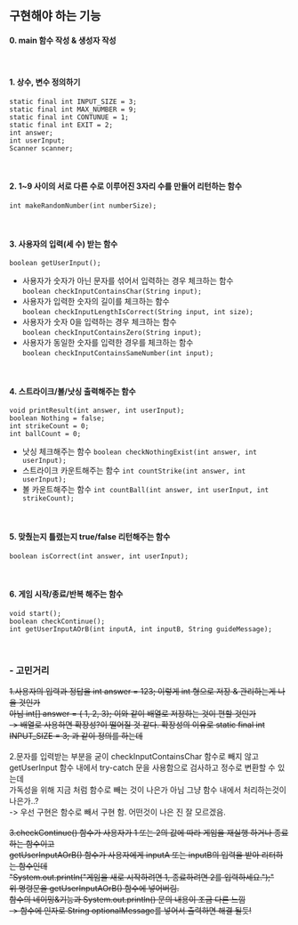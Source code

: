 ## 구현해야 하는 기능
#### 0. main 함수 작성 & 생성자 작성
<br>

#### 1. 상수, 변수 정의하기
    static final int INPUT_SIZE = 3;
    static final int MAX_NUMBER = 9;
    static final int CONTUNUE = 1;
    static final int EXIT = 2;
    int answer;
    int userInput;
    Scanner scanner;
<br>
    
#### 2. 1~9 사이의 서로 다른 수로 이루어진 3자리 수를 만들어 리턴하는 함수
    int makeRandomNumber(int numberSize);
<br>

#### 3. 사용자의 입력(세 수) 받는 함수
    boolean getUserInput();
    
   - 사용자가 숫자가 아닌 문자를 섞어서 입력하는 경우 체크하는 함수<br>`boolean checkInputContainsChar(String input);`
   - 사용자가 입력한 숫자의 길이를 체크하는 함수<br>`boolean checkInputLengthIsCorrect(String input, int size);`
   - 사용자가 숫자 0을 입력하는 경우 체크하는 함수 <br>`boolean checkInputContainsZero(String input);`
   - 사용자가 동일한 숫자를 입력한 경우를 체크하는 함수 <br>`boolean checkInputContainsSameNumber(int input);`
 
 <br>  
    
#### 4. 스트라이크/볼/낫싱 출력해주는 함수

	void printResult(int answer, int userInput);
	boolean Nothing = false;
    int strikeCount = 0;
    int ballCount = 0;
    
   - 낫싱 체크해주는 함수 `boolean checkNothingExist(int answer, int userInput);` 
   - 스트라이크 카운트해주는 함수 `int countStrike(int answer, int userInput);`
   - 볼 카운트해주는 함수 `int countBall(int answer, int userInput, int strikeCount);`
   

<br>
   
#### 5. 맞췄는지 틀렸는지 true/false 리턴해주는 함수<br>
    boolean isCorrect(int answer, int userInput);
<br>
    
#### 6. 게임 시작/종료/반복 해주는 함수<br>
    void start();
    boolean checkContinue();
    int getUserInputAOrB(int inputA, int inputB, String guideMessage);
<br>

### - 고민거리
~~1.사용자의 입력과 정답을 int answer = 123; 이렇게 int 형으로 저장 & 관리하는게 나을 것인가<br>
아님 int[] answer = { 1, 2, 3}; 이와 같이 배열로 저장하는 것이 편할 것인가<br>
-> 배열로 사용하면 확장성?이 떨어질 것 같다. 확장성의 이유로 static final int INPUT_SIZE = 3; 과 같이 정의를 하는데~~<br>
<br>
2.문자를 입력받는 부분을 굳이 checkInputContainsChar 함수로 빼지 않고<br> 
getUserInput 함수 내에서 try-catch 문을 사용함으로 검사하고 정수로 변환할 수 있는데<br>
가독성을 위해 지금 처럼 함수로 빼는 것이 나은가 아님 그냥 함수 내에서 처리하는것이 나은가..?<br>
-> 우선 구현은 함수로 빼서 구현 함. 어떤것이 나은 진 잘 모르겠음.<br>
<br>
~~3.checkContinue() 함수가 사용자가 1 또는 2의 값에 따라 게임을 재실행 하거나 종료하는 함수이고<br>
getUserInputAOrB() 함수가 사용자에게 inputA 또는 inputB의 입력을 받아 리터하는 함수인데<br>
"System.out.println("게임을 새로 시작하려면 1, 종료하려면 2를 입력하세요.");"<br>
위 명령문을 getUserInputAOrB() 함수에 넣어버림.<br>
함수의 네이밍&기능과 System.out.println() 문의 내용이 조금 다른 느낌<br>
-> 함수에 인자로 String optionalMessage를 넣어서 출력하면 해결 될듯!~~<br>